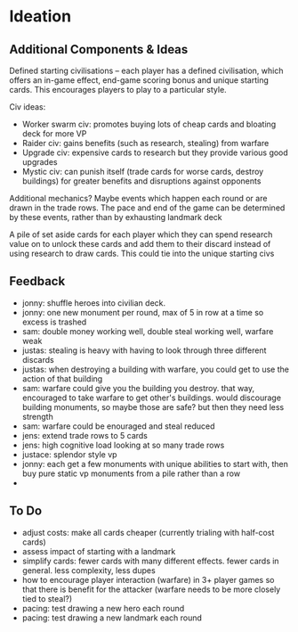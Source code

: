 # Ideation

## Additional Components & Ideas
Defined starting civilisations – each player has a defined civilisation, which offers an in-game effect, end-game scoring bonus and unique starting cards. This encourages players to play to a particular style.

Civ ideas:
- Worker swarm civ: promotes buying lots of cheap cards and bloating deck for more VP
- Raider civ: gains benefits (such as research, stealing) from warfare
- Upgrade civ: expensive cards to research but they provide various good upgrades
- Mystic civ: can punish itself (trade cards for worse cards, destroy buildings) for greater benefits and disruptions against opponents

Additional mechanics? Maybe events which happen each round or are drawn in the trade rows. The pace and end of the game can be determined by these events, rather than by exhausting landmark deck

A pile of set aside cards for each player which they can spend research value on to unlock these cards and add them to their discard instead of using research to draw cards. This could tie into the unique starting civs

## Feedback
- jonny: shuffle heroes into civilian deck.
- jonny: one new monument per round, max of 5 in row at a time so excess is trashed
- sam: double money working well, double steal working well, warfare weak
- justas: stealing is heavy with having to look through three different discards
- justas: when destroying a building with warfare, you could get to use the action of that building
- sam: warfare could give you the building you destroy. that way, encouraged to take warfare to get other's buildings. would discourage building monuments, so maybe those are safe? but then they need less strength
- sam: warfare could be enouraged and steal reduced
- jens: extend trade rows to 5 cards
- jens: high cognitive load looking at so many trade rows
- justace: splendor style vp
- jonny: each get a few monuments with unique abilities to start with, then buy pure static vp monuments from a pile rather than a row
-  

## To Do
- adjust costs: make all cards cheaper (currently trialing with half-cost cards)
- assess impact of starting with a landmark
- simplify cards: fewer cards with many different effects. fewer cards in general. less complexity, less dupes
- how to encourage player interaction (warfare) in 3+ player games so that there is benefit for the attacker (warfare needs to be more closely tied to steal?)
- pacing: test drawing a new hero each round
- pacing: test drawing a new landmark each round

